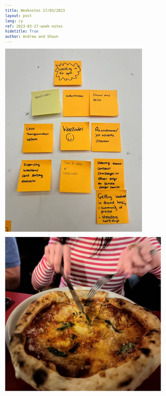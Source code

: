 ```yaml
---
title: Weeknotes 17/03/2023
layout: post
lang: cy
ref: 2023-03-17-week-notes
hidetitle: True
author: Andrew and Shaun
---
```



 


![Post-it notes](https://github.com/nrw-digital/week-notes/blob/68b27f640237ef4c9bab21aff4739e7adc6eaf5c/images/IMG-1127-1.jpg?raw=true)

![time for pizza](https://github.com/nrw-digital/week-notes/blob/196ae92d0cc80f63f1f12653c5fee75c1621eda7/images/IMG-1142-2.jpg?raw=true)








